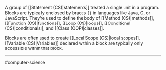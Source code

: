 A group of [[Statement (CS)|statements]] treated a single unit in a program. Blocks are typically enclosed by braces `{}` in languages like Java, C, or JavaScript. They're used to define the body of [[Method (CS)|methods]], [[Function (CS)|functions]], [[Loop (CS)|loops]], [[Conditional (CS)|conditionals]], and [[Class (OOP)|classes]]. 

Blocks are often used to create [[Local Scope (CS)|local scopes]]. [[Variable (CS)|Variables]] declared within a block are typically only accessible within that block.

---
#computer-science 